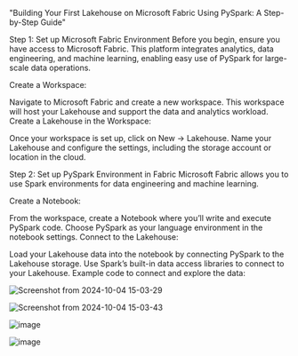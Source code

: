 "Building Your First Lakehouse on Microsoft Fabric Using PySpark: A Step-by-Step Guide"

Step 1: Set up Microsoft Fabric Environment
Before you begin, ensure you have access to Microsoft Fabric. This platform integrates analytics, data engineering, and machine learning, enabling easy use of PySpark for large-scale data operations.

Create a Workspace:

Navigate to Microsoft Fabric and create a new workspace.
This workspace will host your Lakehouse and support the data and analytics workload.
Create a Lakehouse in the Workspace:

Once your workspace is set up, click on New -> Lakehouse.
Name your Lakehouse and configure the settings, including the storage account or location in the cloud.

Step 2: Set up PySpark Environment in Fabric
Microsoft Fabric allows you to use Spark environments for data engineering and machine learning.

Create a Notebook:

From the workspace, create a Notebook where you’ll write and execute PySpark code.
Choose PySpark as your language environment in the notebook settings.
Connect to the Lakehouse:

Load your Lakehouse data into the notebook by connecting PySpark to the Lakehouse storage.
Use Spark’s built-in data access libraries to connect to your Lakehouse.
Example code to connect and explore the data:


![Screenshot from 2024-10-04 15-03-29](https://github.com/user-attachments/assets/2c618c00-3a04-4874-84a3-81a79c084995)

![Screenshot from 2024-10-04 15-03-43](https://github.com/user-attachments/assets/610d01ad-7eb5-4a95-82fd-103d9db3035c)

![image](https://github.com/user-attachments/assets/2b2662d7-1212-4d14-bf54-3e05b7d5f7b0)

![image](https://github.com/user-attachments/assets/c047cc52-53f5-4a2a-963c-ac839db7c3e0)

